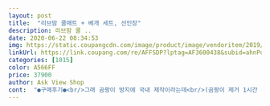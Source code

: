 ```yaml
---
layout: post 
title:  "리브맘 쿨매트 + 베개 세트, 선인장" 
description: 리브맘 쿨 ..
date: 2020-06-22 08:34:53 
img: https://static.coupangcdn.com/image/product/image/vendoritem/2019/02/13/3019810591/50e379c9-37a6-4e4a-9cb0-fa1bef7bd833.jpg 
linkUrl: https://link.coupang.com/re/AFFSDP?lptag=AF3600438&subid=ahnPublicAsk&pageKey=2639986&itemId=12954573&vendorItemId=3019810591&traceid=V0-113-643dc890033e4e07 
categories: [1015] 
color: A566FF 
price: 37900 
author: Ask View Shop 
cont:  "●구매후기●<br/>그래 곰팡이 방지에 국내 제작이라는데<br/>(곰팡이 제거 1시간 후, 그나마 많이 없어진 사진 입니다.<br/>.<br/><br/>(구입당시 3만 3천원대)<br/>(리브맘꺼는 제께 불량인지 베개용 두개가 다 두께 편차가 심했어요)<br/>(박스 패킹사이즈도 거의 똑같더라구요)<br/>.<br/><br/>1.<br/> 사이즈<br/>2.<br/> 두께<br/>2019년 8월, 무더위에 못이겨 쿨매트 검색을 시작했습니다.<br/><br/>3.<br/> 시원함<br/>3만원짜리 쿨매트 몇년동안 쓸 생각으로<br/>3만원짜리 쿨매트에 무슨 기대들이 저렇게 컸을까<br/>4.<br/> 마감<br/>5.<br/> 아쉬운부분<br/>갓난애기 기준에서 특대형인가보네요<br/>같은 맥락으로 한일거는 표면에 뭔가 하얀 먼지같은게 묻어있었어요<br/>게다가 사이즈나 가격대도 다 비슷해서 뭘사야할지 너무 고민... <br/><br/>게다가 세제 뿌린지 1시간이나 기다렸다가<br/>결국 둘다 물티슈로 표면을 닦은후에 사용중이에요<br/>결국 저는 리브맘꺼랑 한일꺼 하나씩 샀어요<br/>고양이 키우는집에서 제일 실용적일거같아요<br/>곰팡이가 생기네 어쩌네 하시는분들은<br/>곰팡이같은거 전혀 없습니다<br/>곰팡이생긴다는 분들은<br/>곰팡이야 보관방법에 따라 달라지는 문제이니 올 여름이 지나야 알수 있을듯 하고 그외 사이즈나 시원함, 마감처리 등을 저의 주관에 의해 적어봅니다.<br/><br/>구매하는건지 묻고싶네요<br/>그건 몸이 아픈거임<br/>그것도 모자라 화장실 환풍기 + 공기청정기까지<br/>그게 약간 불편해요 계속 끌어 올려서 베야해요<br/>그나마 베이직이 제일 깔끔해보여서 샀어요<br/>그래사 테두리 박음질한 부붙이 터져도 안에 내용물이 흘러 나오거나 그럴거 같지 않아요<br/>그러지않구요 작년에 새거받았을때랑<br/>그리고 가을되면서 넣어뒀는데<br/>그리고 이게 방수원단이고 미끌미끌하다보니<br/>근데 이게... <br/>누구 기준에서 특대형이라고<br/>글을 쓰는 지금은 2020년 6월.<br/><br/>길냥이들 오는곳이 있는데<br/>까맣게 빼곡.<br/>.<br/>하게 올라온 곰팡이 제거하느라<br/>깨끗하게 닦아서 길냥이들 깔아주려고요ㅋ<br/>너는.<br/>.<br/> 그럼 곰팡이가 아니면.<br/>.<br/> 누구... <br/>???!!<br/>너무 더워 밤잠을 설치고 있을 때였죠.<br/><br/>너무 좋네요 굿굿!!<br/>너무 차서 막 거부감이 느껴질 정도는 당연히 아니고 그냥 누워있으면 적당히 시원한 느낌입니다<br/>누워있었더니 온몸이 차가워요<br/>다 동원했는데도 유해세제 사용으로 머리가 너무 지끈거리고<br/>다만 만져보면 원단 자체는 한일게 좀더 두꺼운듯해요.<br/> 그래서 좀더 빳빳하다고 해야할까요? 반대로 리브맘꺼는 원단이 얇아서인지 촉감이 좀더 부드러운 차이는 있어요<br/>다만 오랫동안 접어놔서 접힌자국이 생겼길래<br/>다만 이게 안에 겔이 많이 들어있는건지 원단 두께의 차이인지는 정확히 모르겠어요.<br/><br/>도대체 곰팡이 방지 젤은 어디다 갔다 붙이신건지... <br/>.<br/><br/>두 가지 모두 마감부분은 생각보다 튼튼했어요<br/>두께나 무게도 크게 차이는 없는듯 한데 그냥 제가 느끼기엔 한일게 좀더 두꺼운것 같아요.<br/><br/>딱 1/2통 남아있었는데, 그걸 다 써버렸네요.<br/><br/>딱 그만큼만 기대하세요 천년만년 쓸생각이였나?<br/>또 겉 원단 자체가 도톰하고 짱짱해서 고양이들이<br/>또한 리브맘의 경우 뭔가 꺼낼때부터 살짝 축축한 느낌이 들어서 터졌나 싶어서 꼼꼼히 봤는데 겔같은게 조금씩 묻어있긴 했지만 터지거나 그런거 같진 않더라구요.<br/> 제조 공정에서 묻은체로 포장이 됐나봐요... <br/><br/>똑같아요<br/>리브맘의 경우 짱구 옷 무늬가 맘에 들어 구매했는데 곳곳에 이염(색번짐)이 있더라구요... <br/>뭐 크게 신경쓰이는 부분은 아니었지만 예민하신분들은 참고하셔요<br/>많은 사람이니까 한의원이라도 다니세요<br/>많은 제품들을 봤지만 리브맘 쿨매트 설명에 있는<br/>말이 특대형이지 너무너무 작아요<br/>매트안에 겔도 빵빵하게 잘 들어가있어요<br/>매트탓 하지마시고ㅋㅋ<br/>며칠전에 꺼내보니<br/>몰리지않고 제자리에 잘 있구요<br/>몰린다해도 사용하지않을땐 다시 원위치되네요<br/>물로 한번 닦고 소독하고<br/>발톱으로 긁어도 쉽게 찢어지지않겠어요<br/>베개에서 자꾸 미끄러져서 저는 좀 불편하네요ㅠㅠ<br/>베개위에 올려놓고 사용할때 계속 떨어져요<br/>베개커버?? 그건 더 심함ㅋㅋ<br/>베개커버용 매트는 고양이들 줘야겠어요<br/>보관을 잘못했거나 집이나 보관장소가<br/>보단 백배 천배 시원할듯!<br/>부르는지 모르겠어요<br/>비싸더라도 이게 낫지!! <br/>사이즈를 잘 확인하고 샀는데도 막상 받아보니<br/>새까맣게.<br/>.<br/> (또는 어떤곳은 누렇.<br/>.<br/>게.<br/>.<br/>) 펼쳐져 있는<br/>세제 1/2통은 더 썼네요.<br/>.<br/>)<br/>수십마원짜리 구스이불같은게 한철용이면<br/>숨쉬기가 곤란하네요.<br/><br/>스트라이프 무늬 쪽은 회색이 많이 들어가서<br/>습한거 아닐까 싶은데요?<br/>시원함 역시 크게 차이는 없는듯 한데 원단이 빳빳해서인지 한일게 좀더 시원한거 같은 느낌이에요.<br/> 하지만 진짜 크게 차이가 없어요<br/>아님 얼음팩을 끌어안고 주무시던가... <br/>.<br/><br/>아직 한여름마냥 뜨거운 날씨가 아니라그런지<br/>아직도 남아있는 저 형체들... <br/>.<br/><br/>안도의 한숨을 쉬며 주문했습니다.<br/><br/>안에 겔도 숨이 죽거나 냉기가 없어지거나<br/>알고 산거니... <br/>.<br/><br/>양면 다 사용할수있어서 좋은데<br/>어두워보이더라구요<br/>어떤것들은 원단이 너무 얇아서 쉽게 찢어지는것도<br/>어쩔 수 없이 세제 다시 문지르고, 또 1시간 기다려 보는데<br/>없는것보다는 확실히 나은거 같아요!<br/>여름에 쓰기에도 좋을거같아요<br/>오래 앉아있거나 누워있어도 겔들이 한쪽으로<br/>오래쓰면 물론 좋지만 제일 싼거 골라서 산거면<br/>요거 구입한게 작년 2019년 5월 이였구<br/>우리집 고양이들도 아주 신났어요<br/>원래는 가로로 사용하라고 나온거지만 슈퍼싱글이니 싱글정도에 세로로 깔아서 쓰면 딱 좋은것 같아요<br/>이것도 안시원하다는분들은 몸에 그냥 열이<br/>이정도 냉기라면 한여름에도 그냥 이불에 눕는것<br/>일년 조금 넘었는데요<br/>있던데... <br/><br/>작년 여름에 너무 잘 사용했어요<br/>잘 펴서 말리니까 접힌자국도 잘 없어지네요<br/>저는 곰팡이 전혀 없었구요<br/>저는 올해 유용하게 써먹고 내년에 못쓰게되면<br/>저는 완전 만족스럽습니다<br/>적극 추천합니다<br/>정말 다시 사용할수 있을지 의문입니다.<br/>.<br/>;;<br/>지그재그 무늬쪽이 더 밝아보이네요<br/>지금 다시 사용중입니다<br/>지금 쓰기엔 춥네요 넘 냉해요<br/>지금도 길냥이용 쿨매트를 살까말까 생각중이라... <br/><br/>지금은 2020년 6월입니다<br/>진짜 머리 안움직이고 가만히 베고있어야해요<br/>진짜 아깝고 소보원에 신고라도 해야겠지만<br/>집에 비상용으로 모셔놨던 곰팡이 제거 세제가<br/>처음 광경은 차마.<br/>.<br/> 못올리겠네요 ;;;<br/>추가후기<br/>침대 전체에 맞는 사이즈도 나왔으면 좋겠어요<br/>코딱지만함... <br/>.<br/><br/>쿨매트 사기로 결정은 했는데 후기들을 보니 마감이 허술해서 터졌네... <br/>.<br/>곰팡이가 쓸었네... <br/>별로 안시원하네... <br/>등등 어느것 하나 후기가 모두 좋은게 없더라구요... <br/><br/>쿨매트를 쓸 시점이 되어 꺼내보니<br/>쿨매트를 이렇게 좋아할줄이야<br/>퀸사이즈 침대에 3분의 1 크기밖에 안되는데ㅋㅋ<br/>크기가 넘 작은게 좀 하자지만 그거야뭐<br/>털쟁이들 털이 하나도 안붙다보니ㅋㅋㅋ<br/>테두리 박음질 전에 원단끼리 눌러서 붙인거 같더라구요<br/>프린트 디자인은 솔직히 맘에 드는거 하나도 없었어요<br/>한개 더 사서 깔아야겠어요<br/>한일이나 리브맘꺼나 사이즈는 거의 똑같아요.<br/><br/>한철 잘 써도 3만원 본전 뽑겠구만<br/>허접하지않아서 아주 만족스러워요<br/>헉... <br/> 차마 구역질이 나서 손가락도 못댈만큼<br/>환기시킨다고 온 집안 창문을 다 열고,<br/>" 
---
```

